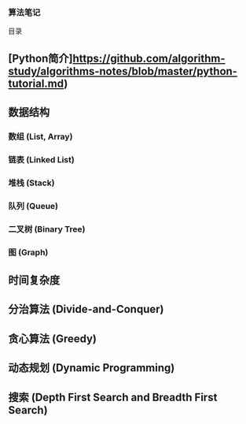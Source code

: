 ### 算法笔记

目录
## [Python简介]https://github.com/algorithm-study/algorithms-notes/blob/master/python-tutorial.md)
## 数据结构
### 数组 (List, Array)
### 链表 (Linked List)
### 堆栈 (Stack)
### 队列 (Queue)
### 二叉树 (Binary Tree)
### 图 (Graph)
## 时间复杂度
## 分治算法 (Divide-and-Conquer)
## 贪心算法 (Greedy)
## 动态规划 (Dynamic Programming)
## 搜索 (Depth First Search and Breadth First Search)

